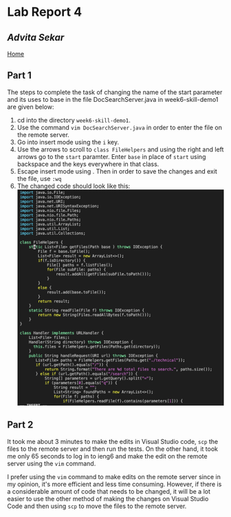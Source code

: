 #  Lab Report 4
## *Advita Sekar*

[Home](index.html)

## Part 1 <br />

The steps to complete the task of changing the name of the start parameter and its uses to base in the file DocSearchServer.java in week6-skill-demo1 are given below: <br />

1. cd into the directory `week6-skill-demo1`.<br />
2. Use the command `vim DocSearchServer.java` in order to enter the file on the remote server. <br /> 
3. Go into insert mode using the `i` key. <br />
4. Use the arrows to scroll to `class FileHelpers` and using the right and left arrows go to the `start` paramter. Enter `base` in place of `start` using backspace and the keys everywhere in that class. <br />
5. Escape insert mode using <Esc>. Then in order to save the changes and exit the file, use `:wq` <Enter>  <br />
6. The changed code should look like this: <br />
![Image](vim.png)

## Part 2 <br />

It took me about 3 minutes to make the edits in Visual Studio code, `scp` the files to the remote server and then run the tests. On the other hand, it took me only 65 seconds to log in to ieng6 and make the edit on the remote server using the `vim` command.  <br />
 
I prefer using the `vim` command to make edits on the remote server since in my opinion, it's more efficient and less time consuming. However, if there is a considerable amount of code that needs to be changed, it will be a lot easier to use the other method of making the changes on Visual Studio Code and then using `scp` to move the files to the remote server.
